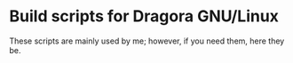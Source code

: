# Build scripts for Dragora GNU/Linux

These scripts are mainly used by me; however, if you need them, here they be.

